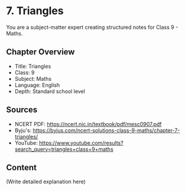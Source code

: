# 7. Triangles

You are a subject-matter expert creating structured notes for Class 9 - Maths.

## Chapter Overview
- Title: Triangles
- Class: 9
- Subject: Maths
- Language: English
- Depth: Standard school level

## Sources
- NCERT PDF: https://ncert.nic.in/textbook/pdf/mesc0907.pdf
- Byju's: https://byjus.com/ncert-solutions-class-9-maths/chapter-7-triangles/
- YouTube: https://www.youtube.com/results?search_query=triangles+class+9+maths

## Content
(Write detailed explanation here)
